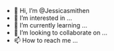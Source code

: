 - 👋 Hi, I’m @Jessicasmithen
- 👀 I’m interested in ...
- 🌱 I’m currently learning ...
- 💞️ I’m looking to collaborate on ...
- 📫 How to reach me ...

<!---
Jessicasmithen/Jessicasmithen is a ✨ special ✨ repository because its `README.md` (this file) appears on your GitHub profile.
You can click the Preview link to take a look at your changes.
--->
